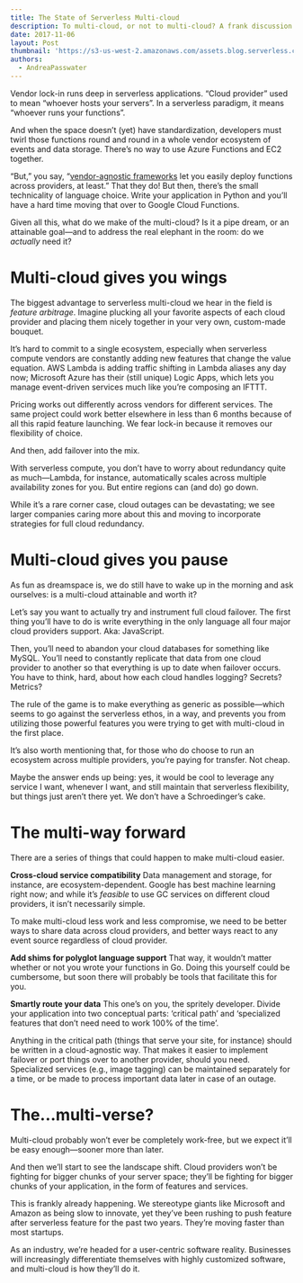 ```yaml
---
title: The State of Serverless Multi-cloud
description: To multi-cloud, or not to multi-cloud? A frank discussion on the pros, cons and considerations.
date: 2017-11-06
layout: Post
thumbnail: 'https://s3-us-west-2.amazonaws.com/assets.blog.serverless.com/multicloud.jpg'
authors:
  - AndreaPasswater
---
```


Vendor lock-in runs deep in serverless applications. “Cloud provider” used to mean “whoever hosts your servers”. In a serverless paradigm, it means “whoever runs your functions”.

And when the space doesn’t (yet) have standardization, developers must twirl those functions round and round in a whole vendor ecosystem of events and data storage. There’s no way to use Azure Functions and EC2 together.

“But,” you say, “[vendor-agnostic frameworks](https://serverless.com/framework/) let you easily deploy functions across providers, at least.” That they do! But then, there’s the small technicality of language choice. Write your application in Python and you’ll have a hard time moving that over to Google Cloud Functions.

Given all this, what do we make of the multi-cloud? Is it a pipe dream, or an attainable goal—and to address the real elephant in the room: do we *actually* need it?

# Multi-cloud gives you wings

The biggest advantage to serverless multi-cloud we hear in the field is *feature arbitrage*. Imagine plucking all your favorite aspects of each cloud provider and placing them nicely together in your very own, custom-made bouquet.

It’s hard to commit to a single ecosystem, especially when serverless compute vendors are constantly adding new features that change the value equation. AWS Lambda is adding traffic shifting in Lambda aliases any day now; Microsoft Azure has their (still unique) Logic Apps, which lets you manage event-driven services much like you’re composing an IFTTT.

Pricing works out differently across vendors for different services. The same project could work better elsewhere in less than 6 months because of all this rapid feature launching. We fear lock-in because it removes our flexibility of choice.

And then, add failover into the mix.

With serverless compute, you don’t have to worry about redundancy quite as much—Lambda, for instance, automatically scales across multiple availability zones for you. But entire regions can (and do) go down.

While it’s a rare corner case, cloud outages can be devastating; we see larger companies caring more about this and moving to incorporate strategies for full cloud redundancy. 

# Multi-cloud gives you pause

As fun as dreamspace is, we do still have to wake up in the morning and ask ourselves: is a multi-cloud attainable and worth it?

Let’s say you want to actually try and instrument full cloud failover. The first thing you’ll have to do is write everything in the only language all four major cloud providers support. Aka: JavaScript.

Then, you’ll need to abandon your cloud databases for something like MySQL. You’ll need to constantly replicate that data from one cloud provider to another so that everything is up to date when failover occurs. You have to think, hard, about how each cloud handles logging? Secrets? Metrics?

The rule of the game is to make everything as generic as possible—which seems to go against the serverless ethos, in a way, and prevents you from utilizing those powerful features you were trying to get with multi-cloud in the first place.

It’s also worth mentioning that, for those who do choose to run an ecosystem across multiple providers, you’re paying for transfer. Not cheap.

Maybe the answer ends up being: yes, it would be cool to leverage any service I want, whenever I want, and still maintain that serverless flexibility, but things just aren’t there yet. We don’t have a Schroedinger’s cake.

# The multi-way forward

There are a series of things that could happen to make multi-cloud easier.

**Cross-cloud service compatibility**
Data management and storage, for instance, are ecosystem-dependent. Google has best machine learning right now; and while it’s *feasible* to use GC services on different cloud providers, it isn’t necessarily simple.

To make multi-cloud less work and less compromise, we need to be better ways to share data across cloud providers, and better ways react to any event source regardless of cloud provider.

**Add shims for polyglot language support**
That way, it wouldn’t matter whether or not you wrote your functions in Go. Doing this yourself could be cumbersome, but soon there will probably be tools that facilitate this for you.

**Smartly route your data**
This one’s on you, the spritely developer. Divide your application into two conceptual parts: ‘critical path’ and ‘specialized features that don’t need need to work 100% of the time’.

Anything in the critical path (things that serve your site, for instance) should be written in a cloud-agnostic way. That makes it easier to implement failover or port things over to another provider, should you need. Specialized services (e.g., image tagging) can be maintained separately for a time, or be made to process important data later in case of an outage.

# The...multi-verse?

Multi-cloud probably won’t ever be completely work-free, but we expect it’ll be easy enough—sooner more than later.

And then we’ll start to see the landscape shift. Cloud providers won’t be fighting for bigger chunks of your server space; they’ll be fighting for bigger chunks of your application, in the form of features and services.

This is frankly already happening. We stereotype giants like Microsoft and Amazon as being slow to innovate, yet they’ve been rushing to push feature after serverless feature for the past two years. They’re moving faster than most startups.

As an industry, we’re headed for a user-centric software reality. Businesses will increasingly differentiate themselves with highly customized software, and multi-cloud is how they’ll do it.
